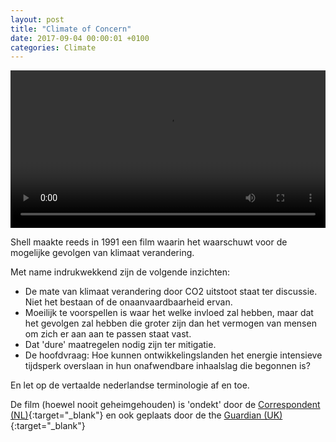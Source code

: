 ```yaml
---
layout: post
title: "Climate of Concern"
date: 2017-09-04 00:00:01 +0100
categories: Climate
---
```


<video style="width:100%" controls>
 <source src="https://prisse.net/climateconcern.mp4">videotag not supported
 </video>

Shell maakte reeds in 1991 een film waarin het waarschuwt voor de mogelijke gevolgen van klimaat verandering.

Met name indrukwekkend zijn de volgende inzichten:

 - De mate van klimaat verandering door CO2 uitstoot staat ter discussie. Niet het bestaan of de onaanvaardbaarheid ervan.
 - Moeilijk te voorspellen is waar het welke invloed zal hebben, maar dat het gevolgen zal hebben die groter zijn dan het vermogen van mensen om zich er aan aan te passen staat vast.
 - Dat 'dure' maatregelen nodig zijn ter mitigatie.
 - De hoofdvraag: Hoe kunnen ontwikkelingslanden het energie intensieve tijdsperk overslaan in hun onafwendbare inhaalslag die begonnen is?

En let op de vertaalde nederlandse terminologie af en toe.

De film (hoewel nooit geheimgehouden) is 'ondekt' door de [Correspondent (NL)](https://decorrespondent.nl/6261/shell-erkent-al-dertig-jaar-het-gevaar-van-klimaatverandering-en-deze-film-bewijst-dat/690018549-55d9be34){:target="_blank"} en ook geplaats door de the [Guardian (UK)](https://www.theguardian.com/environment/2017/feb/28/shell-knew-oil-giants-1991-film-warned-climate-change-danger?CMP=share_btn_link){:target="_blank"}
